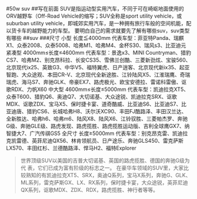 #50w suv
##写在前面
SUV是指运动型实用汽车，不同于可在崎岖地面使用的ORV越野车（Off-Road Vehicle的缩写；SUV全称是sport utility vehicle，或suburban utility vehicle，即城郊实用汽车，是一种拥有旅行车般的空间机能，配以货卡车的越野能力的车型。
要明白自己的需求就要先了解有哪些suv，suv类型有哪些
##suv
###尺寸
小型
长度≦4000mm
代表车型：菲亚特Panda、瑞麒X1、众泰2008、众泰5008、哈弗M1、哈弗M4、金杯S30、瑞风s3、比亚迪元
紧凑型
4000mm≤长度≤4600mm
代表车型：景逸x3、MINI Countryman、猎豹CS7、哈弗M2、别克昂科拉、长安CS35、雪佛兰创酷、三菱新劲炫、宝骏560、北京现代ix25、英致G3、中华V5、福特翼虎、日产逍客、北京现代新ix35、起亚智跑、大众途观、本田CR-V、北京现代全新途胜、江铃陆风X5、江淮瑞鹰、奇瑞瑞虎、海马S7、奔驰GLK、帝豪EX7、路虎极光、欧宝安德拉、雷诺科雷傲、讴歌RDX、力帆X60
中大型
4600mm≤长度≤5000mm
代表车型：凯迪拉克XT5、众泰T600、猎豹Q6、奥迪Q7、大切诺基、大众途锐、凯迪拉克SRX、讴歌MDX、讴歌ZDX、宝马X5、保时捷卡宴、道奇酷威、比亚迪S6、比亚迪S7、比亚迪唐、猎豹CS6、长城哈弗H8、沃尔沃XC90、丰田FJ酷路泽、丰田汉兰达、全新胜达、哈弗h6、哈弗m6、陆风X8、陆风X6、江铃驭胜、三菱帕杰罗、奔驰G级、奔驰GLE级、路虎发现、路虎揽胜、路虎揽胜运动版、吉利全球鹰GX7、纳智捷大7、广汽传祺GS5
全尺寸
长度≥5000mm
代表车型：别克昂克雷、凯迪拉克凯雷德、英菲尼迪QX56、林肯领航员、日产途乐、奔驰GLS450、雷克萨斯LX570、丰田红杉、兰德酷路泽、悍马H2、福特Explorer
>世界顶级SUV以美国的吉普大切诺基、英国的路虎揽胜、德国的奔驰G级为代
表，它们已成为富有阶级的标志之一。
在豪华车领域的SUV里，大家比较熟知的有凯迪拉克XT5、SRX，奥迪Q系列，宝马X系列，奔驰G、GLK、ML系列，雷克萨斯GX、LX、RX系列，保时捷卡宴，大众途锐，英菲尼迪QX系列，讴歌MDX、ZDX、RDX，路虎揽胜、神行者等等。

